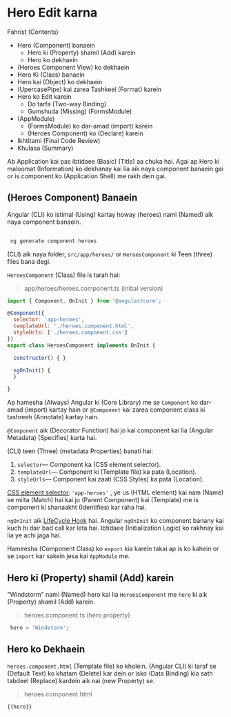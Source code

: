# Hero Edit karna

Fahrist (Contents)
* Hero (Component) banaein
  * Hero ki (Property) shamil (Add) karein
  * Hero ko dekhaein
* (Heroes Component View) ko dekhaein
* Hero Ki (Class) banaein
* Hero kai (Object) ko dekhaein
* (UpercasePipe) kai zarea Tashkeel (Format) karein
* Hero ko Edit karein
  * Do tarfa (Two-way Binding)
  * Gumshuda (Missing) (FormsModule)
* (AppModule)
  * (FormsModule) ko dar-amad (import) karein
  * (Heroes Component) ko (Declare) karein
* Ikhtitami (Final Code Review)
* Khulasa (Summary)

Ab Application kai pas ibtidaee (Basic) (Title) aa chuka hai. Agai ap Hero ki maloomat (Information) ko dekhanay kai lia aik naya component banaein gai or is component ko (Application Shell) me rakh dein gai.

## (Heroes Component) Banaein

Angular (CLI) ko istimal (Using) kartay howay (heroes) nami (Named) aik naya component banaein.

```javascript
 
 ng generate component heroes

```

(CLI) aik naya folder, ```src/app/heroes/``` or  ```HeroesComponent``` ki Teen (three) files bana degi.

```HeroesComponent``` (Class) file is tarah hai:

> app/heroes/heroes.component.ts (initial version)

```javascript
import { Component, OnInit } from '@angular/core';

@Component({
  selector: 'app-heroes',
  templateUrl: './heroes.component.html',
  styleUrls: ['./heroes.component.css']
})
export class HeroesComponent implements OnInit {

  constructor() { }

  ngOnInit() {
  }

}
```

Ap hamesha (Always) Angular ki (Core Library) me se ```Component``` ko dar-amad (import) kartay hain
or ```@Component``` kai zarea component class ki tashreeh (Annotate) kartay hain.

```@Component``` aik (Decorator Function) hai jo kai component kai lia (Angular Metadata) (Specifies) karta hai.

(CLI) teen (Three) (metadata Properties) banati hai:
  1. ```selector```— Component ka (CSS element selector).
  2. ```templateUrl```— Component ki (Template file) ka pata (Location).
  3. ```styleUrls```— Component kai zaati (CSS Styles) ka pata (Location).


[CSS element selector](https://developer.mozilla.org/en-US/docs/Web/CSS/Type_selectors), ```'app-heroes'``` , ye us (HTML element) kai nam (Name) se milta (Match) hai kai jo (Parent Component) kai (Template) me is component ki shanaakht (Identifies) kar raha hai.

```ngOnInit``` aik [LifeCycle Hook](https://angular.io/guide/lifecycle-hooks#oninit) hai. Angular ```ngOnInit``` ko component banany kai kuch hi dair bad call kar leta hai. Ibtidaee (Initialization Logic) ko rakhnay kai lia ye achi jaga hai.

Hameesha (Component Class) ko ```export``` kia karein takai ap is ko kahein or se ```import``` kar sakein jesa kai ```AppModule``` me.

## Hero ki (Property) shamil (Add) karein

"Windstorm" nami (Named) hero kai lia ```HeroesComponent``` me ```hero``` ki aik  (Property) shamil (Add) karein.

> heroes.component.ts (hero property)

```javascript
 hero = 'Windstorm';
```

## Hero ko Dekhaein

```heroes.component.html``` (Template file) ko kholein. (Angular CLI) ki taraf se (Default Text) ko khatam (Delete) kar dein or isko (Data Binding) kia sath tabdeel (Replace) kardein aik nai (new Property) se.

> heroes.component.html
```javascript
{{hero}}
```